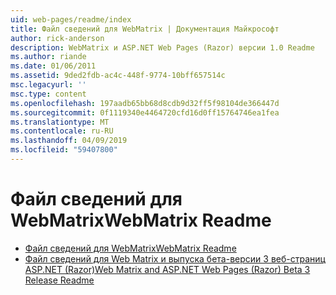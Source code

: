 ```yaml
---
uid: web-pages/readme/index
title: Файл сведений для WebMatrix | Документация Майкрософт
author: rick-anderson
description: WebMatrix и ASP.NET Web Pages (Razor) версии 1.0 Readme
ms.author: riande
ms.date: 01/06/2011
ms.assetid: 9ded2fdb-ac4c-448f-9774-10bff657514c
msc.legacyurl: ''
msc.type: content
ms.openlocfilehash: 197aadb65bb68d8cdb9d32ff5f98104de366447d
ms.sourcegitcommit: 0f1119340e4464720cfd16d0ff15764746ea1fea
ms.translationtype: MT
ms.contentlocale: ru-RU
ms.lasthandoff: 04/09/2019
ms.locfileid: "59407800"
---
```

# <a name="webmatrix-readme"></a><span data-ttu-id="18f00-103">Файл сведений для WebMatrix</span><span class="sxs-lookup"><span data-stu-id="18f00-103">WebMatrix Readme</span></span>

- [<span data-ttu-id="18f00-104">Файл сведений для WebMatrix</span><span class="sxs-lookup"><span data-stu-id="18f00-104">WebMatrix Readme</span></span>](overview.md)
- [<span data-ttu-id="18f00-105">Файл сведений для Web Matrix и выпуска бета-версии 3 веб-страниц ASP.NET (Razor)</span><span class="sxs-lookup"><span data-stu-id="18f00-105">Web Matrix and ASP.NET Web Pages (Razor) Beta 3 Release Readme</span></span>](beta3.md)

